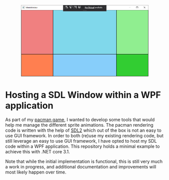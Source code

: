 <p align="center"><img src="https://github.com/BeardedPlatypus/SDL_WPF_Interop/blob/master/sdl_interop_window.png?raw=true" alt="InteropWindow" title="InteropWindow" width=80% /></p>

# Hosting a SDL Window within a WPF application

As part of my [pacman game](https://github.com/BeardedPlatypus/PacMan), I 
wanted to develop some tools that would help me manage the different sprite
animations. The pacman rendering code is written with the help of [SDL2](https://www.libsdl.org/download-2.0.php)
which out of the box is not an easy to use GUI framework. In order to both
(re)use my existing rendering code, but still leverage an easy to use GUI
framework, I have opted to host my SDL code within a WPF application. 
This repository holds a minimal example to achieve this with .NET core 3.1.

Note that while the initial implementation is functional, this is still very
much a work in progress, and additional documentation and improvements will
most likely happen over time.

